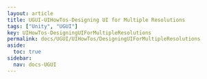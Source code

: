 ```yaml
---
layout: article
title: UGUI-UIHowTos-Designing UI for Multiple Resolutions
tags: ["Unity", "UGUI"]
key: UIHowTos-DesigningUIForMultipleResolutions
permalink: docs/UGUI/UIHowTos/DesigningUIForMultipleResolutions
aside:
  toc: true
sidebar:
  nav: docs-UGUI
---
```

